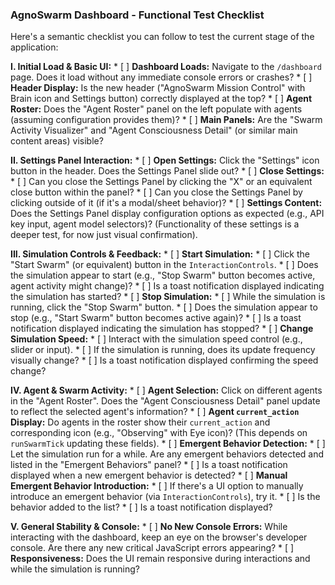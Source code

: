 ### AgnoSwarm Dashboard - Functional Test Checklist

Here's a semantic checklist you can follow to test the current stage of the application:

**I. Initial Load & Basic UI:**
    *   [ ] **Dashboard Loads:** Navigate to the `/dashboard` page. Does it load without any immediate console errors or crashes?
    *   [ ] **Header Display:** Is the new header ("AgnoSwarm Mission Control" with Brain icon and Settings button) correctly displayed at the top?
    *   [ ] **Agent Roster:** Does the "Agent Roster" panel on the left populate with agents (assuming configuration provides them)?
    *   [ ] **Main Panels:** Are the "Swarm Activity Visualizer" and "Agent Consciousness Detail" (or similar main content areas) visible?

**II. Settings Panel Interaction:**
    *   [ ] **Open Settings:** Click the "Settings" icon button in the header. Does the Settings Panel slide out?
    *   [ ] **Close Settings:**
        *   [ ] Can you close the Settings Panel by clicking the "X" or an equivalent close button within the panel?
        *   [ ] Can you close the Settings Panel by clicking outside of it (if it's a modal/sheet behavior)?
    *   [ ] **Settings Content:** Does the Settings Panel display configuration options as expected (e.g., API key input, agent model selectors)? (Functionality of these settings is a deeper test, for now just visual confirmation).

**III. Simulation Controls & Feedback:**
    *   [ ] **Start Simulation:**
        *   [ ] Click the "Start Swarm" (or equivalent) button in the `InteractionControls`.
        *   [ ] Does the simulation appear to start (e.g., "Stop Swarm" button becomes active, agent activity might change)?
        *   [ ] Is a toast notification displayed indicating the simulation has started?
    *   [ ] **Stop Simulation:**
        *   [ ] While the simulation is running, click the "Stop Swarm" button.
        *   [ ] Does the simulation appear to stop (e.g., "Start Swarm" button becomes active again)?
        *   [ ] Is a toast notification displayed indicating the simulation has stopped?
    *   [ ] **Change Simulation Speed:**
        *   [ ] Interact with the simulation speed control (e.g., slider or input).
        *   [ ] If the simulation is running, does its update frequency visually change?
        *   [ ] Is a toast notification displayed confirming the speed change?

**IV. Agent & Swarm Activity:**
    *   [ ] **Agent Selection:** Click on different agents in the "Agent Roster". Does the "Agent Consciousness Detail" panel update to reflect the selected agent's information?
    *   [ ] **Agent `current_action` Display:** Do agents in the roster show their `current_action` and corresponding icon (e.g., "Observing" with Eye icon)? (This depends on `runSwarmTick` updating these fields).
    *   [ ] **Emergent Behavior Detection:**
        *   [ ] Let the simulation run for a while. Are any emergent behaviors detected and listed in the "Emergent Behaviors" panel?
        *   [ ] Is a toast notification displayed when a new emergent behavior is detected?
    *   [ ] **Manual Emergent Behavior Introduction:**
        *   [ ] If there's a UI option to manually introduce an emergent behavior (via `InteractionControls`), try it.
        *   [ ] Is the behavior added to the list?
        *   [ ] Is a toast notification displayed?

**V. General Stability & Console:**
    *   [ ] **No New Console Errors:** While interacting with the dashboard, keep an eye on the browser's developer console. Are there any new critical JavaScript errors appearing?
    *   [ ] **Responsiveness:** Does the UI remain responsive during interactions and while the simulation is running?
